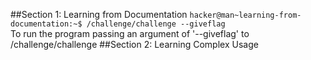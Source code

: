 ##Section 1: Learning from Documentation 
`hacker@man~learning-from-documentation:~$ /challenge/challenge --giveflag`
<br/>
To run the program passing an argument of '--giveflag' to /challenge/challenge
##Section 2: Learning Complex Usage
